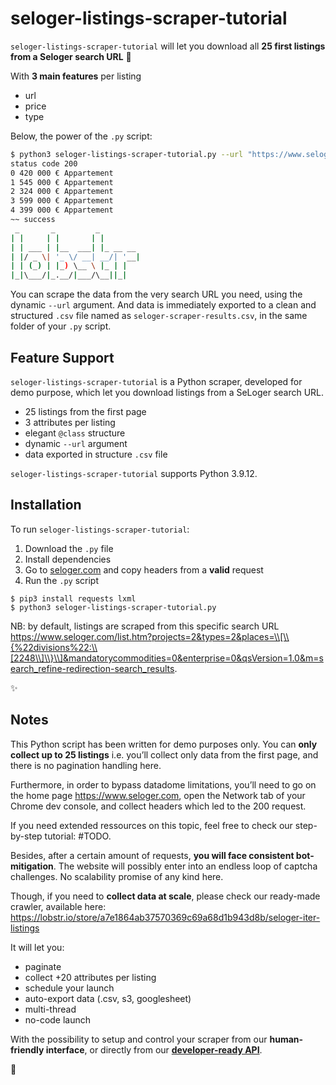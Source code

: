 # seloger-listings-scraper-tutorial

`seloger-listings-scraper-tutorial` will let you download all **25 first listings from a Seloger search URL** 🏡

With **3 main features** per listing

* url
* price
* type

Below, the power of the `.py` script: 

```bash
$ python3 seloger-listings-scraper-tutorial.py --url "https://www.seloger.com/list.htm?projects=2&types=2&places=\\[\\{%22divisions%22:\\[2248\\]\\}\\]&mandatorycommodities=0&enterprise=0&qsVersion=1.0&m=search_refine-redirection-search_results."
status code 200
0 420 000 € Appartement
1 545 000 € Appartement
2 324 000 € Appartement
3 599 000 € Appartement
4 399 000 € Appartement
~~ success
 _       _         _            
| |     | |       | |           
| | ___ | |__  ___| |_ __ __  
| |/ _ \| '_ \/ __| __/| '__|
| | (_) | |_) \__ \ |_ | |   
|_|\___/|_.__/|___/\__||_|   
```

You can scrape the data from the very search URL you need, using the dynamic `--url` argument. And data is immediately exported to a clean and structured `.csv` file named as `seloger-scraper-results.csv`, in the same folder of your `.py` script.

## Feature Support

`seloger-listings-scraper-tutorial` is a Python scraper, developed for demo purpose, which let you download listings from a SeLoger search URL.

* 25 listings from the first page
* 3 attributes per listing
* elegant `@class` structure
* dynamic `--url` argument
* data exported in structure `.csv` file

`seloger-listings-scraper-tutorial` supports Python 3.9.12.

## Installation

To run `seloger-listings-scraper-tutorial`: 

1. Download the `.py` file
2. Install dependencies
3. Go to [seloger.com](https://www.seloger.com/) and copy headers from a **valid** request 
3. Run the `.py` script

```
$ pip3 install requests lxml
$ python3 seloger-listings-scraper-tutorial.py
```

NB: by default, listings are scraped from this specific search URL https://www.seloger.com/list.htm?projects=2&types=2&places=\\[\\{%22divisions%22:\\[2248\\]\\}\\]&mandatorycommodities=0&enterprise=0&qsVersion=1.0&m=search_refine-redirection-search_results.

:sparkles:

## Notes

This Python script has been written for demo purposes only. You can **only collect up to 25 listings** i.e. you’ll collect only data from the first page, and there is no pagination handling here.

Furthermore, in order to bypass datadome limitations, you’ll need to go on the home page https://www.seloger.com, open the Network tab of your Chrome dev console, and collect headers which led to the 200 request.

If you need extended ressources on this topic, feel free to check our step-by-step tutorial: #TODO.

Besides, after a certain amount of requests, **you will face consistent bot-mitigation**. The website will possibly enter into an endless loop of captcha challenges. No scalability promise of any kind here.

Though, if you need to **collect data at scale**, please check our ready-made crawler, available here: 
https://lobstr.io/store/a7e1864ab37570369c69a68d1b943d8b/seloger-iter-listings

It will let you: 

* paginate
* collect +20 attributes per listing
* schedule your launch
* auto-export data (.csv, s3, googlesheet)
* multi-thread
* no-code launch

With the possibility to setup and control your scraper from our **human-friendly interface**, or directly from our **[developer-ready API](https://lobstrio.docs.apiary.io/)**.

🦀


